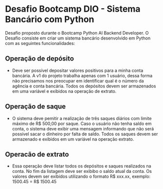 # Desafio Bootcamp DIO - Sistema Bancário com Python

Desafio proposto durante o Bootcamp Python AI Backend Developer.
O Desafio consiste em criar um sistema bancário desenvolvido em Python com as seguintes funcionalidades:

## Operação de depósito
- Deve ser possível depositar valores positivos para a minha conta bancária. A v1 do projeto trabalha apenas com 1 usuário, dessa forma não precisamos nos preocupar em identificar qual é o número da agência e conta bancária. Todos os depósitos devem ser armazenados em uma variável e exibidos  na operação de extrato.

## Operação de saque
- O sistema deve pemitir a realização de três saques diários com limite máximo de R$ 500,00 por saque. Caso o usuário não tenha saldo em conta, o sistema deve exibir uma mensagem informando que não será possível sacar o dinheiro por falta  de saldo. Todos os saques devem ser armazenado e exibidos em um variável na operação extrato.

## Operacão de extrato
- Essa operação deve listar todos os depósitos e saques realizados na conta. No fim da listagem deve ser exibibo o saldo atual da conta. Os valores devem ser exibidos utilizando o formato R$ xxx.xx, exemplo: 1500.45 = R$ 1500.45